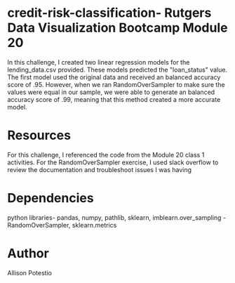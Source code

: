 # credit-risk-classification- Rutgers Data Visualization Bootcamp Module 20
In this challenge, I created two linear regression models for the lending_data.csv provided. These models predicted the "loan_status" value. 
The first model used the original data and received an balanced accuracy  score of .95. However, when we ran RandomOverSampler to make sure the values were equal in our sample, we were able to generate an balanced accuracy score of .99, meaning that this method created a more accurate model. 

# Resources
  For this challenge, I referenced the code from the Module 20 class 1 activities. For the RandomOverSampler exercise, I used slack overflow to review the documentation and troubleshoot issues I was having
# Dependencies
python libraries- pandas, numpy, pathlib, sklearn, imblearn.over_sampling - RandomOverSampler, sklearn.metrics
# Author
Allison Potestio
